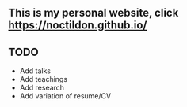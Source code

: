 ## This is my personal website, click https://noctildon.github.io/

## TODO
- Add talks
- Add teachings
- Add research
- Add variation of resume/CV